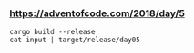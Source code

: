 ### https://adventofcode.com/2018/day/5

```
cargo build --release
cat input | target/release/day05
```
